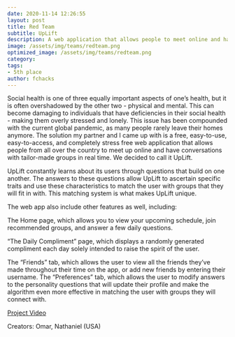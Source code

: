 ```yaml
---
date: 2020-11-14 12:26:55
layout: post
title: Red Team
subtitle: UpLift
description: A web application that allows people to meet online and have conversations in tailor-made groups.
image: /assets/img/teams/redteam.png
optimized_image: /assets/img/teams/redteam.png
category:
tags:
- 5th place
author: fchacks
---
```


Social health is one of three equally important aspects of one’s health, but it is often overshadowed by the other two - physical and mental. This can become damaging to individuals that have deficiencies in their social health - making them overly stressed and lonely. This issue has been compounded with the current global pandemic, as many people rarely leave their homes anymore. The solution my partner and I came up with is a free, easy-to-use, easy-to-access, and completely stress free web application that allows people from all over the country to meet up online and have conversations with tailor-made groups in real time. We decided to call it UpLift.

UpLift constantly learns about its users through questions that build on one another. The answers to these questions allow UpLift to ascertain specific traits and use these characteristics to match the user with groups that they will fit in with. This matching system is what makes UpLift unique.

The web app also include other features as well, including:

The Home page, which allows you to view your upcoming schedule, join recommended groups, and answer a few daily questions.

“The Daily Compliment” page, which displays a randomly generated compliment each day solely intended to raise the spirit of the user.

The “Friends” tab, which allows the user to view all the friends they’ve made throughout their time on the app, or add new friends by entering their username.
The “Preferences” tab, which allows the user to modify answers to the personality questions that will update their profile and make the algorithm even more effective in matching the user with groups they will connect with.

<a href="https://www.youtube.com/watch?v=amaQDh2WTH8">Project Video</a>

Creators: Omar, Nathaniel (USA)
